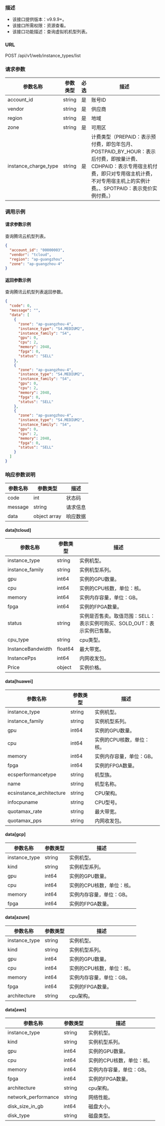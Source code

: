 ### 描述

- 该接口提供版本：v9.9.9+。
- 该接口所需权限：资源查看。
- 该接口功能描述：查询虚拟机机型列表。

### URL

POST /api/v1/web/instance_types/list

### 请求参数

| 参数名称                 | 参数类型   | 必选 | 描述                                                                                                                    |
|----------------------|--------|----|-----------------------------------------------------------------------------------------------------------------------|
| account_id           | string | 是  | 账号ID                                                                                                                  |
| vendor               | string | 是  | 供应商                                                                                                                   |
| region               | string | 是  | 地域                                                                                                                    |
| zone                 | string | 是  | 可用区                                                                                                                   |
| instance_charge_type | string | 是  | 计费类型（PREPAID：表示预付费，即包年包月、POSTPAID_BY_HOUR：表示后付费，即按量计费、CDHPAID：表示专用宿主机付费，即只对专用宿主机计费，不对专用宿主机上的实例计费。、SPOTPAID：表示竞价实例付费。） |

### 调用示例

#### 请求参数示例

查询腾讯云机型列表。

```json
{
  "account_id": "00000003",
  "vendor": "tcloud",
  "region": "ap-guangzhou",
  "zone": "ap-guangzhou-4"
}
```

#### 返回参数示例

查询腾讯云机型列表返回参数。

```json
{
  "code": 0,
  "message": "",
  "data": [
    {
      "zone": "ap-guangzhou-4",
      "instance_type": "S4.MEDIUM2",
      "instance_family": "S4",
      "gpu": 0,
      "cpu": 2,
      "memory": 2048,
      "fpga": 0,
      "status": "SELL"
    },
    {
      "zone": "ap-guangzhou-4",
      "instance_type": "S4.MEDIUM2",
      "instance_family": "S4",
      "gpu": 0,
      "cpu": 2,
      "memory": 2048,
      "fpga": 0,
      "status": "SELL"
    },
    {
      "zone": "ap-guangzhou-4",
      "instance_type": "S4.MEDIUM2",
      "instance_family": "S4",
      "gpu": 0,
      "cpu": 2,
      "memory": 2048,
      "fpga": 0,
      "status": "SELL"
    }
  ]
}
```

### 响应参数说明

| 参数名称    | 参数类型         | 描述   |
|---------|--------------|------|
| code    | int          | 状态码  |
| message | string       | 请求信息 |
| data    | object array | 响应数据 |

#### data[tcloud]

| 参数名称            | 参数类型   | 描述                                         |
|-----------------|--------|--------------------------------------------|
| instance_type   | string | 实例机型。     |
| instance_family | string | 实例机型系列。                                      |
| gpu             | int64  | 实例的GPU数量。                                    |
| cpu             | int64  | 实例的CPU核数，单位：核。                                   |
| memory          | int64  | 实例内存容量，单位：GB。                                   |
| fpga            | int64  | 实例的FPGA数量。                                   |
| status          | string | 实例是否售卖。取值范围：SELL：表示实例可购买、SOLD_OUT：表示实例已售罄。 |
| cpu_type          | string  | cpu类型。 |
| InstanceBandwidth | float64 | 最大带宽。 |
| InstancePps       | int64   | 内网收发包。 |
| Price             | object  | 实例价格。 |

#### data[huawei]

| 参数名称            | 参数类型   | 描述                                         |
|-----------------|--------|--------------------------------------------|
| instance_type   | string | 实例机型。                                      |
| instance_family | string | 实例机型系列。                                    |
| gpu             | int64  | 实例的GPU数量。                                  |
| cpu             | int64  | 实例的CPU核数，单位：核。                             |
| memory          | int64  | 实例内存容量，单位：GB。                              |
| fpga            | int64  | 实例的FPGA数量。                                 |
| ecsperformancetype           | string  | 机型族。                                 |
| name                         | string  | 机型名称。                                 |
| ecsinstance_architecture     | string  | CPU架构。                                 |
| infocpuname                  | string  | CPU型号。                                 |
| quotamax_rate                | string  | 最大带宽。                                 |
| quotamax_pps                 | string  | 内网收发包。                                 |

#### data[gcp]

| 参数名称            | 参数类型   | 描述                                         |
|-----------------|--------|--------------------------------------------|
| instance_type   | string | 实例机型。     |
| kind            | string | 实例机型系列。                                      |
| gpu             | int64  | 实例的GPU数量。                                    |
| cpu             | int64  | 实例的CPU核数，单位：核。                                   |
| memory          | int64  | 实例内存容量，单位：GB。                                   |
| fpga            | int64  | 实例的FPGA数量。                                   |

#### data[azure]

| 参数名称            | 参数类型   | 描述                                         |
|-----------------|--------|--------------------------------------------|
| instance_type   | string | 实例机型。     |
| kind            | string | 实例机型系列。                                      |
| gpu             | int64  | 实例的GPU数量。                                    |
| cpu             | int64  | 实例的CPU核数，单位：核。                                   |
| memory          | int64  | 实例内存容量，单位：GB。                                   |
| fpga            | int64  | 实例的FPGA数量。                                   |
| architecture    | string | cpu架构。                                   |

#### data[aws]

| 参数名称            | 参数类型   | 描述                                         |
|-----------------|--------|--------------------------------------------|
| instance_type   | string | 实例机型。     |
| kind            | string | 实例机型系列。                                      |
| gpu             | int64  | 实例的GPU数量。                                    |
| cpu             | int64  | 实例的CPU核数，单位：核。                                   |
| memory          | int64  | 实例内存容量，单位：GB。                                   |
| fpga            | int64  | 实例的FPGA数量。                                   |
| architecture    | string | cpu架构。                                   |
| network_performance | string | 网络性能。                                   |
| disk_size_in_gb     | int64  | 磁盘大小。                                   |
| disk_type           | string | 磁盘类型。                                   |
